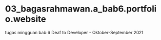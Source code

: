 # 03_bagasrahmawan.a_bab6.portfolio.website
tugas mingguan bab 6 Deaf to Developer - Oktober-September 2021
